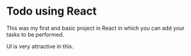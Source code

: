# Todo using React

This was my first and basic project in React in which you can add your tasks to be performed.   

UI is very attractive in this.







 


  
    



 
  





 




 





 



 




 














 




















































































